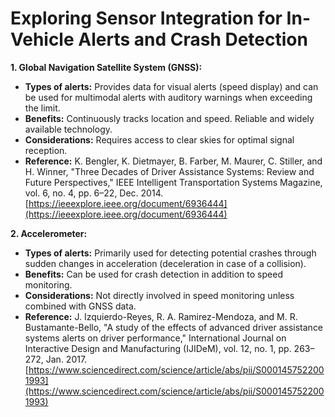 # Exploring Sensor Integration for In-Vehicle Alerts and Crash Detection

**1. Global Navigation Satellite System (GNSS):**

* **Types of alerts:** Provides data for visual alerts (speed display) and can be used for multimodal alerts with auditory warnings when exceeding the limit.
* **Benefits:** Continuously tracks location and speed. Reliable and widely available technology.
* **Considerations:** Requires access to clear skies for optimal signal reception.
* **Reference:** K. Bengler, K. Dietmayer, B. Farber, M. Maurer, C. Stiller, and H. Winner, "Three Decades of Driver Assistance Systems: Review and Future Perspectives," IEEE Intelligent Transportation Systems Magazine, vol. 6, no. 4, pp. 6–22, Dec. 2014. [https://ieeexplore.ieee.org/document/6936444](https://ieeexplore.ieee.org/document/6936444)


**2. Accelerometer:**

* **Types of alerts:** Primarily used for detecting potential crashes through sudden changes in acceleration (deceleration in case of a collision).
* **Benefits:** Can be used for crash detection in addition to speed monitoring.
* **Considerations:** Not directly involved in speed monitoring unless combined with GNSS data.
* **Reference:** J. Izquierdo-Reyes, R. A. Ramirez-Mendoza, and M. R. Bustamante-Bello, "A study of the effects of advanced driver assistance systems alerts on driver performance," International Journal on Interactive Design and Manufacturing (IJIDeM), vol. 12, no. 1, pp. 263–272, Jan. 2017. [https://www.sciencedirect.com/science/article/abs/pii/S0001457522001993](https://www.sciencedirect.com/science/article/abs/pii/S0001457522001993)
